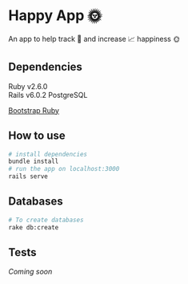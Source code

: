 # Happy App 🌞

An app to help track 📝 and increase 📈 happiness 🌞

## Dependencies

Ruby v2.6.0  
Rails v6.0.2
PostgreSQL

[Bootstrap Ruby](https://github.com/twbs/bootstrap-rubygem/blob/master/README.md)

## How to use

```sh
# install dependencies
bundle install
# run the app on localhost:3000
rails serve
```

## Databases

```sh
# To create databases
rake db:create
```

## Tests

*Coming soon*
